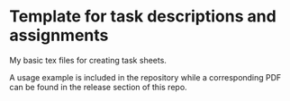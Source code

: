 # Template for task descriptions and assignments

My basic tex files for creating task sheets.

A usage example is included in the repository while a corresponding PDF can be found in the release section of this repo.
